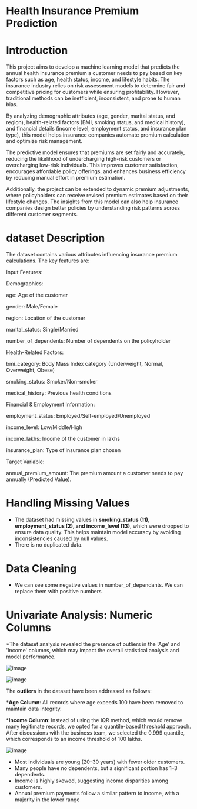 # Health Insurance Premium Prediction
# Introduction
This project aims to develop a machine learning model that predicts the annual health insurance premium a customer needs to pay based on key factors such as age, health status, income, and lifestyle habits. The insurance industry relies on risk assessment models to determine fair and competitive pricing for customers while ensuring profitability. However, traditional methods can be inefficient, inconsistent, and prone to human bias.

By analyzing demographic attributes (age, gender, marital status, and region), health-related factors (BMI, smoking status, and medical history), and financial details (income level, employment status, and insurance plan type), this model helps insurance companies automate premium calculation and optimize risk management.

The predictive model ensures that premiums are set fairly and accurately, reducing the likelihood of undercharging high-risk customers or overcharging low-risk individuals. This improves customer satisfaction, encourages affordable policy offerings, and enhances business efficiency by reducing manual effort in premium estimation.

Additionally, the project can be extended to dynamic premium adjustments, where policyholders can receive revised premium estimates based on their lifestyle changes. The insights from this model can also help insurance companies design better policies by understanding risk patterns across different customer segments.

# dataset Description
The dataset contains various attributes influencing insurance premium calculations. The key features are:

Input Features:

Demographics:

age: Age of the customer

gender: Male/Female

region: Location of the customer

marital_status: Single/Married

number_of_dependents: Number of dependents on the policyholder

Health-Related Factors:

bmi_category: Body Mass Index category (Underweight, Normal, Overweight, Obese)

smoking_status: Smoker/Non-smoker

medical_history: Previous health conditions

Financial & Employment Information:

employment_status: Employed/Self-employed/Unemployed

income_level: Low/Middle/High

income_lakhs: Income of the customer in lakhs

insurance_plan: Type of insurance plan chosen

Target Variable:

annual_premium_amount: The premium amount a customer needs to pay annually (Predicted Value).

# Handling Missing Values
* The dataset had missing values in **smoking_status (11), employment_status (2), and income_level (13)**, which were dropped to ensure data quality. This helps maintain model accuracy by avoiding               
inconsistencies caused by null values.
* There is no duplicated data.

# Data Cleaning
* We can see some negative values in number_of_dependants. We can replace them with positive numbers

# Univariate Analysis: Numeric Columns
*The dataset analysis revealed the presence of outliers in the 'Age' and 'Income' columns, which may impact the overall statistical analysis and model performance.

![image](https://github.com/user-attachments/assets/0ffc1fd4-8f3a-4466-b3d9-2b9ab3bfcd2e)

![image](https://github.com/user-attachments/assets/046a6b73-764f-4a1e-b6da-abbb3c1f0c2f)

The **outliers** in the dataset have been addressed as follows:

***Age Column**: All records where age exceeds 100 have been removed to maintain data integrity.

***Income Column**: Instead of using the IQR method, which would remove many legitimate records, we opted for a quantile-based threshold approach. After discussions with the business team, we selected the 0.999 quantile, which corresponds to an income threshold of 100 lakhs.

![image](https://github.com/user-attachments/assets/5e58c4c0-bbb8-48bc-9e8b-717a054c9def)

* Most individuals are young (20–30 years) with fewer older customers.
* Many people have no dependents, but a significant portion has 1–3 dependents.
* Income is highly skewed, suggesting income disparities among customers.
* Annual premium payments follow a similar pattern to income, with a majority in the lower range





    








